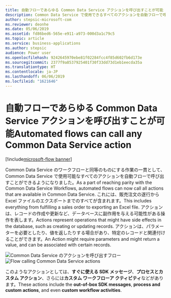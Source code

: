 ```yaml
---
title: 自動フローであらゆる Common Data Service アクションを呼び出すことが可能
description: Common Data Service で使用できるすべてのアクションを自動フローで呼び出すことができるようになりました。
author: stepsic-microsoft-com
ms.reviewer: deonhe
ms.date: 05/06/2019
ms.assetid: fd86bed6-565e-e911-a973-000d3a1c79c5
ms.topic: article
ms.service: business-applications
ms.author: stepsic
audience: Power user
ms.openlocfilehash: 9242645970ebe81f02284fcc4f85d602fb6d173e
ms.sourcegitcommit: 2377f9a8537925401f30f33dd73d1eb1eecda35a
ms.translationtype: HT
ms.contentlocale: ja-JP
ms.lasthandoff: 06/06/2019
ms.locfileid: "1621646"
---
```

# <a name="automated-flows-can-call-any-common-data-service-action"></a><span data-ttu-id="32b73-103">自動フローであらゆる Common Data Service アクションを呼び出すことが可能</span><span class="sxs-lookup"><span data-stu-id="32b73-103">Automated flows can call any Common Data Service action</span></span>

[!include[microsoft-flow banner](../includes/microsoft-flow.md)]

<span data-ttu-id="32b73-104">Common Data Service のワークフローと同等のものにする作業の一貫として、Common Data Service で使用可能なすべてのアクションを自動フローで呼び出すことができるようになりました。</span><span class="sxs-lookup"><span data-stu-id="32b73-104">As a part of reaching parity with the Common Data Service Workflows, automated flows can now call all actions that are available in Common Data Service.</span></span> <span data-ttu-id="32b73-105">これには、販売注文の遂行から Excel ファイルのエクスポートまでのすべてが含まれます。</span><span class="sxs-lookup"><span data-stu-id="32b73-105">This includes everything from fulfilling a sales order to exporting an Excel file.</span></span> <span data-ttu-id="32b73-106">アクションは、レコードの作成や更新など、データベースに副作用を与える可能性がある操作を表します。</span><span class="sxs-lookup"><span data-stu-id="32b73-106">Actions represent operations that might have side effects in the database, such as creating or updating records.</span></span> <span data-ttu-id="32b73-107">アクションは、パラメーターを必要としたり、値を返したりする場合があり、特定のレコードと関連付けることができます。</span><span class="sxs-lookup"><span data-stu-id="32b73-107">An Action might require parameters and might return a value, and can be associated with certain records.</span></span>

<span data-ttu-id="32b73-108">![Common Data Service のアクションを呼び出すフロー](media/PerformActionInCDS-1.png "Common Data Service のアクションを呼び出すフロー")</span><span class="sxs-lookup"><span data-stu-id="32b73-108">![Flow calling Common Data Service actions](media/PerformActionInCDS-1.png "Flow calling Common Data Service actions")</span></span>

<span data-ttu-id="32b73-109">このようなアクションとしては、**すぐに使える SDK メッセージ**、**プロセスとカスタム アクション**、さらには**カスタム ワークフローア クティビティ**などがあります。</span><span class="sxs-lookup"><span data-stu-id="32b73-109">These actions include the **out-of-box SDK messages**, **process and custom actions**, and even **custom workflow activities**.</span></span>
